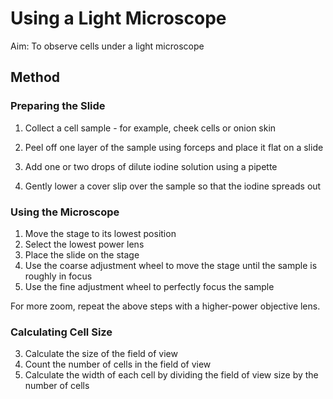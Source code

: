 # Using a Light Microscope
Aim: To observe cells under a light microscope
## Method
### Preparing the Slide
1. Collect a cell sample - for example, cheek cells or onion skin

2. Peel off one layer of the sample using forceps and place it flat on a slide

3. Add one or two drops of dilute iodine solution using a pipette

4. Gently lower a cover slip over the sample so that the iodine spreads out

### Using the Microscope
1. Move the stage to its lowest position
2. Select the lowest power lens
3. Place the slide on the stage
2. Use the coarse adjustment wheel to move the stage until the sample is roughly in focus
3. Use the fine adjustment wheel to perfectly focus the sample

For more zoom, repeat the above steps with a higher-power objective lens.

### Calculating Cell Size
3. Calculate the size of the field of view
4. Count the number of cells in the field of view
5. Calculate the width of each cell by dividing the field of view size by the number of cells

